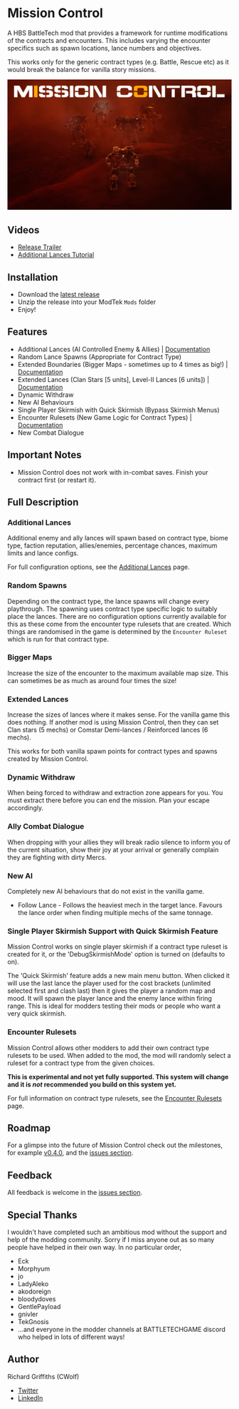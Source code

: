 # Mission Control

A HBS BattleTech mod that provides a framework for runtime modifications of the contracts and encounters. This includes varying the encounter specifics such as spawn locations, lance numbers and objectives.

This works only for the generic contract types (e.g. Battle, Rescue etc) as it would break the balance for vanilla story missions.

![Additional Lances](./docs/images/mission-control.jpg)

## Videos

- [Release Trailer](https://www.youtube.com/watch?v=MGPrebHW0R0)
- [Additional Lances Tutorial](https://www.youtube.com/watch?v=srvqUjdeESk)

## Installation

- Download the [latest release](https://github.com/CWolfs/MissionControl/releases)
- Unzip the release into your ModTek `Mods` folder
- Enjoy!

## Features

- Additional Lances (AI Controlled Enemy & Allies) | [Documentation](./docs/additional-lances.md)
- Random Lance Spawns (Appropriate for Contract Type)
- Extended Boundaries (Bigger Maps - sometimes up to 4 times as big!) | [Documentation](./docs/extended-boundaries.md)
- Extended Lances (Clan Stars [5 units], Level-II Lances [6 units]) | [Documentation](./docs/extended-lances.md)
- Dynamic Withdraw
- New AI Behaviours
- Single Player Skirmish with Quick Skirmish (Bypass Skirmish Menus)
- Encounter Rulesets (New Game Logic for Contract Types) | [Documentation](./docs/encounter-rulesets.md)
- New Combat Dialogue

## Important Notes

- Mission Control does not work with in-combat saves. Finish your contract first (or restart it).

## Full Description

### Additional Lances

Additional enemy and ally lances will spawn based on contract type, biome type, faction reputation, allies/enemies, percentage chances, maximum limits and lance configs.

For full configuration options, see the [Additional Lances](./docs/additional-lances.md) page.

### Random Spawns

Depending on the contract type, the lance spawns will change every playthrough. The spawning uses contract type specific logic to suitably place the lances. There are no configuration options currently available for this as these come from the encounter type rulesets that are created. Which things are randomised in the game is determined by the `Encounter Ruleset` which is run for that contract type.

### Bigger Maps

Increase the size of the encounter to the maximum available map size. This can sometimes be as much as around four times the size!

### Extended Lances

Increase the sizes of lances where it makes sense. For the vanilla game this does nothing. If another mod is using Mission Control, then they can set Clan stars (5 mechs) or Comstar Demi-lances / Reinforced lances (6 mechs).

This works for both vanilla spawn points for contract types and spawns created by Mission Control.

### Dynamic Withdraw

When being forced to withdraw and extraction zone appears for you. You must extract there before you can end the mission. Plan your escape accordingly.

### Ally Combat Dialogue

When dropping with your allies they will break radio silence to inform you of the current situation, show their joy at your arrival or generally complain they are fighting with dirty Mercs.

### New AI

Completely new AI behaviours that do not exist in the vanilla game.

- Follow Lance - Follows the heaviest mech in the target lance. Favours the lance order when finding multiple mechs of the same tonnage.

### Single Player Skirmish Support with Quick Skirmish Feature

Mission Control works on single player skirmish if a contract type ruleset is created for it, or the 'DebugSkirmishMode' option is turned on (defaults to on).

The 'Quick Skirmish' feature adds a new main menu button. When clicked it will use the last lance the player used for the cost brackets (unlimited selected first and clash last) then it gives the player a random map and mood. It will spawn the player lance and the enemy lance within firing range. This is ideal for modders testing their mods or people who want a very quick skirmish.

### Encounter Rulesets

Mission Control allows other modders to add their own contract type rulesets to be used. When added to the mod, the mod will randomly select a ruleset for a contract type from the given choices.

**This is experimental and not yet fully supported. This system will change and it is _not_ recommended you build on this system yet.**

For full information on contract type rulesets, see the [Encounter Rulesets](./docs/encounter-rulesets.md) page.

## Roadmap

For a glimpse into the future of Mission Control check out the milestones, for example [v0.4.0](https://github.com/CWolfs/MissionControl/milestone/6), and the [issues section](https://github.com/CWolfs/MissionControl/issues).

## Feedback

All feedback is welcome in the [issues section](https://github.com/CWolfs/MissionControl/issues).

## Special Thanks

I wouldn't have completed such an ambitious mod without the support and help of the modding community. Sorry if I miss anyone out as so many people have helped in their own way. In no particular order,

- Eck
- Morphyum
- jo
- LadyAleko
- akodoreign
- bloodydoves
- GentlePayload
- gnivler
- TekGnosis
- ...and everyone in the modder channels at BATTLETECHGAME discord who helped in lots of different ways!

## Author

Richard Griffiths (CWolf)

- [Twitter](https://twitter.com/CWolf)
- [LinkedIn](https://www.linkedin.com/in/richard-griffiths-436b7a19/)
